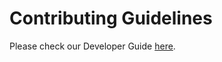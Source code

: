 # Contributing Guidelines

Please check our Developer Guide [here](https://turtles.docs.rancher.com/turtles/stable/en/developer/development.html).
